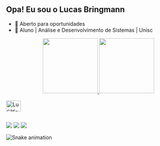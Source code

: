 ## Opa! Eu sou o Lucas Bringmann

- 📌 Aberto para oportunidades
- 📖  Aluno | Análise e Desenvolvimento de Sistemas | Unisc

<div align="center">
  <a href="https://github.com/Lucasbringmann16">
  <img height="150em" src="https://github-readme-stats.vercel.app/api?username=Lucasbringmann16&show_icons=true&theme=dracula&include_all_commits=true&count_private=true"/>
  <img height="150em" src="https://github-readme-stats.vercel.app/api/top-langs/?username=Lucasbringmann16&layout=compact&langs_count=7&theme=dracula"/>
</div>
<div style="display: inline_block"><br>
  <img align="center" alt="Lucas-Java" height="30" width="40" src="https://cdn.jsdelivr.net/gh/devicons/devicon/icons/java/java-plain-wordmark.svg">
</div>

##

<div>
  <a href="https://www.linkedin.com/in/lucas-bringmann/" target="_blank"><img src="https://img.shields.io/badge/-LinkedIn-%230077B5?style=for-the-badge&logo=linkedin&logoColor=white" target="_blank"></a> 
  <a href = "mailto:bringmannlucas@gmail.com"><img src="https://img.shields.io/badge/-Gmail-%23333?style=for-the-badge&logo=gmail&logoColor=white" target="_blank"></a>
  <a href = "https://t.me/lucasbringmann"><img src="https://img.shields.io/badge/-Telegram-%230077B5?style=for-the-badge&logo=telegram&logoColor=white" target="_blank"></a>
 
  ![Snake animation](https://github.com/Lucasbringmann16/Lucasbringmann16/blob/output/github-contribution-grid-snake.svg)
 
</div>
